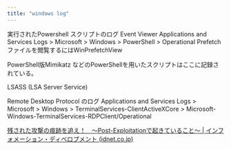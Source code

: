 ```yaml
---
title: "windows log"
---
```


実行されたPowershell スクリプトのログ
Event Viewer
Applications and Services Logs > Microsoft > Windows > PowerShell > Operational
Prefetchファイルを閲覧するにはWinPrefetchView

PowerShell版Mimikatz などのPowerShellを用いたスクリプトはここに記録されている。

LSASS (LSA Server Service)

Remote Desktop Protocol のログ
Applications and Services Logs > Microsoft > Windows > TerminalServices-ClientActiveXCore > Microsoft-Windows-TerminalServices-RDPClient/Operational

[残された攻撃の痕跡を追え！　～Post-Exploitationで起きていること～ | インフォメーション・ディベロプメント (idnet.co.jp)](https://www.idnet.co.jp/column/page_186.html)